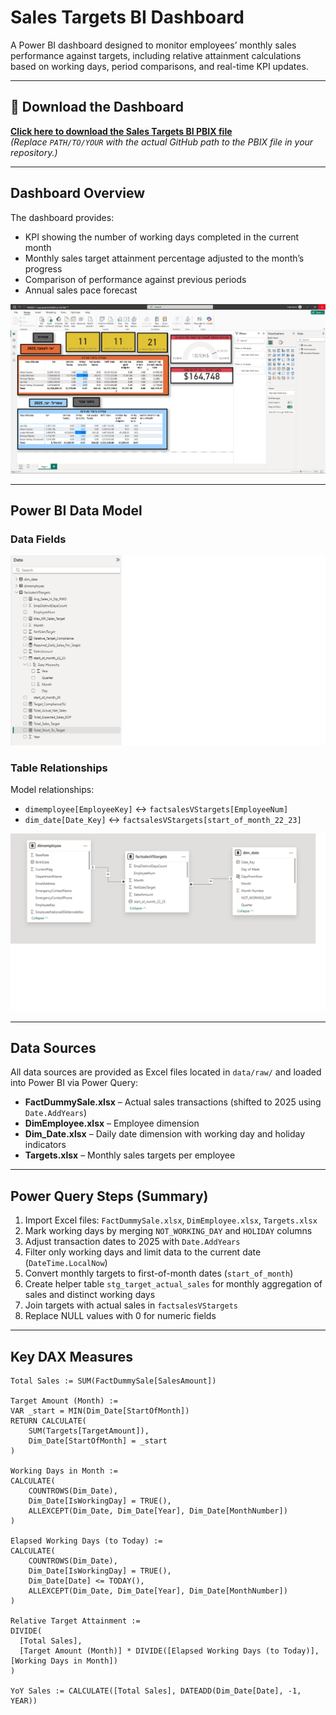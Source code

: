 # Sales Targets BI Dashboard

A Power BI dashboard designed to monitor employees’ monthly sales performance against targets, including relative attainment calculations based on working days, period comparisons, and real-time KPI updates.

---

## 📂 Download the Dashboard
[**Click here to download the Sales Targets BI PBIX file**](PATH/TO/YOUR/Sales-Targets-BI.pbix)  
*(Replace `PATH/TO/YOUR` with the actual GitHub path to the PBIX file in your repository.)*

---

## Dashboard Overview
The dashboard provides:
- KPI showing the number of working days completed in the current month
- Monthly sales target attainment percentage adjusted to the month’s progress
- Comparison of performance against previous periods
- Annual sales pace forecast

![Dashboard Overview](images/model-Deshborad.png)

---

## Power BI Data Model

### Data Fields
![Data Fields](images/model-data-fields.png)

### Table Relationships
Model relationships:
- `dimemployee[EmployeeKey]` ↔ `factsalesVStargets[EmployeeNum]`
- `dim_date[Date_Key]` ↔ `factsalesVStargets[start_of_month_22_23]`

![Relationships Diagram](images/model-relationships.png)

---

## Data Sources
All data sources are provided as Excel files located in `data/raw/` and loaded into Power BI via Power Query:

- **FactDummySale.xlsx** – Actual sales transactions (shifted to 2025 using `Date.AddYears`)
- **DimEmployee.xlsx** – Employee dimension
- **Dim_Date.xlsx** – Daily date dimension with working day and holiday indicators
- **Targets.xlsx** – Monthly sales targets per employee

---

## Power Query Steps (Summary)
1. Import Excel files: `FactDummySale.xlsx`, `DimEmployee.xlsx`, `Targets.xlsx`
2. Mark working days by merging `NOT_WORKING_DAY` and `HOLIDAY` columns
3. Adjust transaction dates to 2025 with `Date.AddYears`
4. Filter only working days and limit data to the current date (`DateTime.LocalNow`)
5. Convert monthly targets to first-of-month dates (`start_of_month`)
6. Create helper table `stg_target_actual_sales` for monthly aggregation of sales and distinct working days
7. Join targets with actual sales in `factsalesVStargets`
8. Replace NULL values with 0 for numeric fields

---

## Key DAX Measures
```DAX
Total Sales := SUM(FactDummySale[SalesAmount])

Target Amount (Month) :=
VAR _start = MIN(Dim_Date[StartOfMonth])
RETURN CALCULATE(
    SUM(Targets[TargetAmount]),
    Dim_Date[StartOfMonth] = _start
)

Working Days in Month :=
CALCULATE(
    COUNTROWS(Dim_Date),
    Dim_Date[IsWorkingDay] = TRUE(),
    ALLEXCEPT(Dim_Date, Dim_Date[Year], Dim_Date[MonthNumber])
)

Elapsed Working Days (to Today) :=
CALCULATE(
    COUNTROWS(Dim_Date),
    Dim_Date[IsWorkingDay] = TRUE(),
    Dim_Date[Date] <= TODAY(),
    ALLEXCEPT(Dim_Date, Dim_Date[Year], Dim_Date[MonthNumber])
)

Relative Target Attainment :=
DIVIDE(
  [Total Sales],
  [Target Amount (Month)] * DIVIDE([Elapsed Working Days (to Today)], [Working Days in Month])
)

YoY Sales := CALCULATE([Total Sales], DATEADD(Dim_Date[Date], -1, YEAR))
